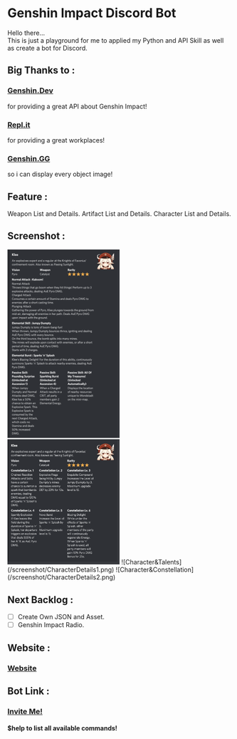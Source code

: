 # Genshin Impact Discord Bot
Hello there...  
This is just a playground for me to applied my Python and API Skill as well as create a bot for Discord.  

## Big Thanks to :
### [Genshin.Dev](https://api.genshin.dev/)
for providing a great API about Genshin Impact!

### [Repl.it](https://repl.it/)
for providing a great workplaces!

### [Genshin.GG](https://genshin.gg/)
so i can display every object image!   

## Feature :
Weapon List and Details. 
Artifact List and Details. 
Character List and Details. 

## Screenshot :
<img src="/screenshot/CharacterDetails1.png" width=50% height=50%>
<img src="/screenshot/CharacterDetails2.png" width=50% height=50%>
![Character&Talents](/screenshot/CharacterDetails1.png)
![Character&Constellation](/screenshot/CharacterDetails2.png)

## Next Backlog :
- [ ] Create Own JSON and Asset. 
- [ ] Genshin Impact Radio. 

## Website :
### [Website](https://rizkidn17.github.io/GenshinDiscordBot/)

## Bot Link :
### [Invite Me!](https://discord.com/api/oauth2/authorize?client_id=792761834301947904&permissions=0&scope=bot)

#### $help to list all available commands!

